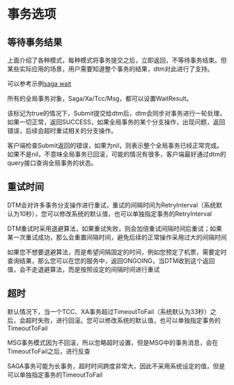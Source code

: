 # 事务选项

## 等待事务结果

上面介绍了各种模式，每种模式将事务提交之后，立即返回，不等待事务结束。但某些实际应用的场景，用户需要知道整个事务的结果，dtm对此进行了支持。

可以参考示例[saga wait](https://github.com/dtm-labs/dtm/blob/main/examples/http_saga_wait.go)

所有的全局事务对象，Saga/Xa/Tcc/Msg，都可以设置WaitResult。

该标记为true的情况下，Submit提交给dtm后，dtm会同步对事务进行一轮处理，如果一切正常，返回SUCCESS，如果全局事务的某个分支操作，出现问题，返回错误，后续会超时重试相关的分支操作。

客户端检查Submit返回的错误，如果为nil，则表示整个全局事务已经正常完成。如果不是nil，不意味全局事务已回滚，可能的情况有很多，客户端最好通过dtm的query接口查询全局事务的状态。

## 重试时间

DTM会对许多事务分支操作进行重试，重试的间隔时间为RetryInterval（系统默认为10秒），您可以修改系统的默认值，也可以单独指定事务的RetryInterval

DTM重试时采用退避算法，如果重试失败，则会加倍重试间隔时间后重试；如果某一次重试成功，那么会重置间隔时间，避免后续的正常操作采用过大的间隔时间

如果您不想要退避算法，而是希望间隔固定的时间，例如您预定了机票，需要定时查询结果，那么您可以在您的服务中，返回ONGOING，当DTM收到这个返回值，会不走退避算法，而是按照设定的间隔时间进行重试

## 超时

默认情况下，当一个TCC、XA事务超过TimeoutToFail（系统默认为33秒）之后，会超时失败，进行回滚。您可以修改系统的默认值，也可以单独指定事务的TimeoutToFail

MSG事务模式因为不回滚，所以忽略超时设置，但是MSG中的事务消息，会在TimeoutToFail之后，进行反查

SAGA事务可能为长事务，超时时间跨度非常大，因此不采用系统设定的值，但是可以单独指定事务的TimeoutToFail